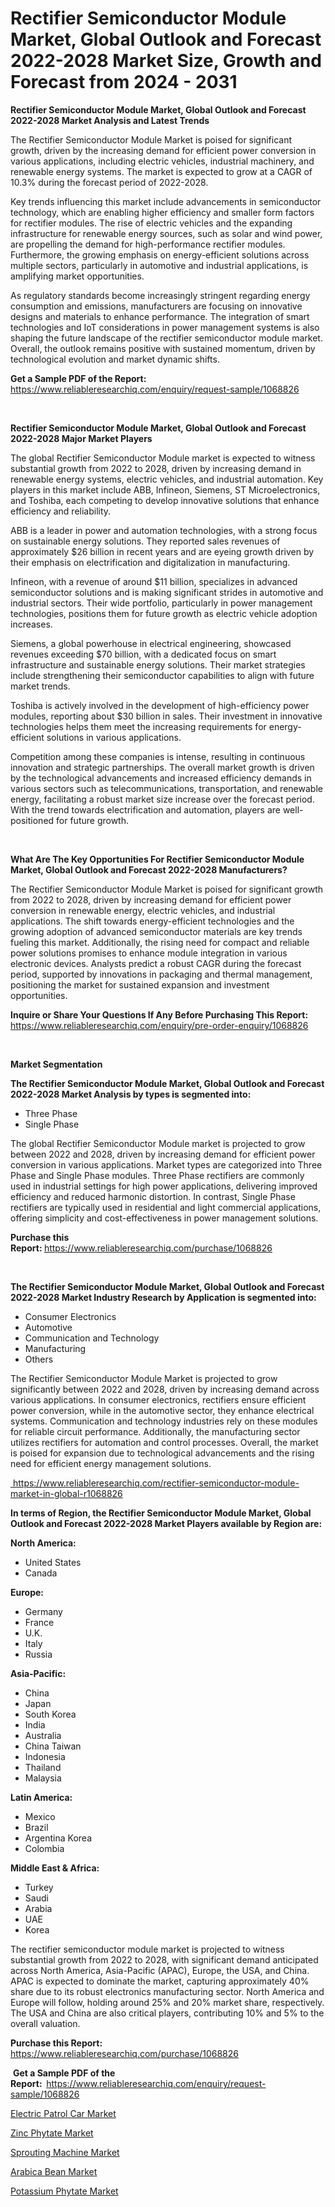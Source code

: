 <p><h1>Rectifier Semiconductor Module Market, Global Outlook and Forecast 2022-2028 Market Size, Growth and Forecast from 2024 - 2031</h1></p><p><strong>Rectifier Semiconductor Module Market, Global Outlook and Forecast 2022-2028 Market Analysis and Latest Trends</strong></p>
<p><p>The Rectifier Semiconductor Module Market is poised for significant growth, driven by the increasing demand for efficient power conversion in various applications, including electric vehicles, industrial machinery, and renewable energy systems. The market is expected to grow at a CAGR of 10.3% during the forecast period of 2022-2028. </p><p>Key trends influencing this market include advancements in semiconductor technology, which are enabling higher efficiency and smaller form factors for rectifier modules. The rise of electric vehicles and the expanding infrastructure for renewable energy sources, such as solar and wind power, are propelling the demand for high-performance rectifier modules. Furthermore, the growing emphasis on energy-efficient solutions across multiple sectors, particularly in automotive and industrial applications, is amplifying market opportunities.</p><p>As regulatory standards become increasingly stringent regarding energy consumption and emissions, manufacturers are focusing on innovative designs and materials to enhance performance. The integration of smart technologies and IoT considerations in power management systems is also shaping the future landscape of the rectifier semiconductor module market. Overall, the outlook remains positive with sustained momentum, driven by technological evolution and market dynamic shifts.</p></p>
<p><strong>Get a Sample PDF of the Report:&nbsp;</strong> <a href="https://www.reliableresearchiq.com/enquiry/request-sample/1068826">https://www.reliableresearchiq.com/enquiry/request-sample/1068826</a></p>
<p>&nbsp;</p>
<p><strong>Rectifier Semiconductor Module Market, Global Outlook and Forecast 2022-2028 Major Market Players</strong></p>
<p><p>The global Rectifier Semiconductor Module market is expected to witness substantial growth from 2022 to 2028, driven by increasing demand in renewable energy systems, electric vehicles, and industrial automation. Key players in this market include ABB, Infineon, Siemens, ST Microelectronics, and Toshiba, each competing to develop innovative solutions that enhance efficiency and reliability.</p><p>ABB is a leader in power and automation technologies, with a strong focus on sustainable energy solutions. They reported sales revenues of approximately $26 billion in recent years and are eyeing growth driven by their emphasis on electrification and digitalization in manufacturing.</p><p>Infineon, with a revenue of around $11 billion, specializes in advanced semiconductor solutions and is making significant strides in automotive and industrial sectors. Their wide portfolio, particularly in power management technologies, positions them for future growth as electric vehicle adoption increases.</p><p>Siemens, a global powerhouse in electrical engineering, showcased revenues exceeding $70 billion, with a dedicated focus on smart infrastructure and sustainable energy solutions. Their market strategies include strengthening their semiconductor capabilities to align with future market trends.</p><p>Toshiba is actively involved in the development of high-efficiency power modules, reporting about $30 billion in sales. Their investment in innovative technologies helps them meet the increasing requirements for energy-efficient solutions in various applications.</p><p>Competition among these companies is intense, resulting in continuous innovation and strategic partnerships. The overall market growth is driven by the technological advancements and increased efficiency demands in various sectors such as telecommunications, transportation, and renewable energy, facilitating a robust market size increase over the forecast period. With the trend towards electrification and automation, players are well-positioned for future growth.</p></p>
<p>&nbsp;</p>
<p><strong>What Are The Key Opportunities For Rectifier Semiconductor Module Market, Global Outlook and Forecast 2022-2028 Manufacturers?</strong></p>
<p><p>The Rectifier Semiconductor Module Market is poised for significant growth from 2022 to 2028, driven by increasing demand for efficient power conversion in renewable energy, electric vehicles, and industrial applications. The shift towards energy-efficient technologies and the growing adoption of advanced semiconductor materials are key trends fueling this market. Additionally, the rising need for compact and reliable power solutions promises to enhance module integration in various electronic devices. Analysts predict a robust CAGR during the forecast period, supported by innovations in packaging and thermal management, positioning the market for sustained expansion and investment opportunities.</p></p>
<p><strong>Inquire or Share Your Questions If Any Before Purchasing This Report:</strong> <a href="https://www.reliableresearchiq.com/enquiry/pre-order-enquiry/1068826">https://www.reliableresearchiq.com/enquiry/pre-order-enquiry/1068826</a></p>
<p>&nbsp;</p>
<p><strong>Market Segmentation</strong></p>
<p><strong>The Rectifier Semiconductor Module Market, Global Outlook and Forecast 2022-2028 Market Analysis by types is segmented into:</strong></p>
<p><ul><li>Three Phase</li><li>Single Phase</li></ul></p>
<p><p>The global Rectifier Semiconductor Module market is projected to grow between 2022 and 2028, driven by increasing demand for efficient power conversion in various applications. Market types are categorized into Three Phase and Single Phase modules. Three Phase rectifiers are commonly used in industrial settings for high power applications, delivering improved efficiency and reduced harmonic distortion. In contrast, Single Phase rectifiers are typically used in residential and light commercial applications, offering simplicity and cost-effectiveness in power management solutions.</p></p>
<p><strong>Purchase this Report:&nbsp;</strong><a href="https://www.reliableresearchiq.com/purchase/1068826">https://www.reliableresearchiq.com/purchase/1068826</a></p>
<p>&nbsp;</p>
<p><strong>The Rectifier Semiconductor Module Market, Global Outlook and Forecast 2022-2028 Market Industry Research by Application is segmented into:</strong></p>
<p><ul><li>Consumer Electronics</li><li>Automotive</li><li>Communication and Technology</li><li>Manufacturing</li><li>Others</li></ul></p>
<p><p>The Rectifier Semiconductor Module Market is projected to grow significantly between 2022 and 2028, driven by increasing demand across various applications. In consumer electronics, rectifiers ensure efficient power conversion, while in the automotive sector, they enhance electrical systems. Communication and technology industries rely on these modules for reliable circuit performance. Additionally, the manufacturing sector utilizes rectifiers for automation and control processes. Overall, the market is poised for expansion due to technological advancements and the rising need for efficient energy management solutions.</p></p>
<p><a href="https://www.reliableresearchiq.com/rectifier-semiconductor-module-market-in-global-r1068826">&nbsp;https://www.reliableresearchiq.com/rectifier-semiconductor-module-market-in-global-r1068826</a></p>
<p><strong>In terms of Region, the Rectifier Semiconductor Module Market, Global Outlook and Forecast 2022-2028 Market Players available by Region are:</strong></p>
<p>
    <p> <strong> North America: </strong>
        <ul>
            <li>United States</li>
            <li>Canada</li>
        </ul>
        </p> 
    <p> <strong> Europe: </strong>
        <ul>
            <li>Germany</li>
            <li>France</li>
            <li>U.K.</li>
            <li>Italy</li>
            <li>Russia</li>
        </ul>
        </p> 
    <p> <strong> Asia-Pacific: </strong>
        <ul>
            <li>China</li>
            <li>Japan</li>
            <li>South Korea</li>
            <li>India</li>
            <li>Australia</li>
            <li>China Taiwan</li>
            <li>Indonesia</li>
            <li>Thailand</li>
            <li>Malaysia</li>
        </ul>
        </p> 
    <p> <strong> Latin America: </strong>
        <ul>
            <li>Mexico</li>
            <li>Brazil</li>
            <li>Argentina Korea</li>
            <li>Colombia</li>
        </ul>
        </p> 
    <p> <strong> Middle East & Africa: </strong>
        <ul>
            <li>Turkey</li>
            <li>Saudi</li>
            <li>Arabia</li>
            <li>UAE</li>
            <li>Korea</li>
        </ul>
    </p>
    </p>
<p><p>The rectifier semiconductor module market is projected to witness substantial growth from 2022 to 2028, with significant demand anticipated across North America, Asia-Pacific (APAC), Europe, the USA, and China. APAC is expected to dominate the market, capturing approximately 40% share due to its robust electronics manufacturing sector. North America and Europe will follow, holding around 25% and 20% market share, respectively. The USA and China are also critical players, contributing 10% and 5% to the overall valuation.</p></p>
<p><strong>Purchase this Report: </strong><a href="https://www.reliableresearchiq.com/purchase/1068826">https://www.reliableresearchiq.com/purchase/1068826</a></p>
<p>&nbsp;<strong>Get a Sample PDF of the Report:&nbsp;&nbsp;</strong><a href="https://www.reliableresearchiq.com/enquiry/request-sample/1068826">https://www.reliableresearchiq.com/enquiry/request-sample/1068826</a></p>
<p><strong></strong></p>
<p><p><a href="https://www.linkedin.com/pulse/strategic-roadmap-success-global-electric-patrol-car-market-f71me?trackingId=0i88kdyhSQebfqpSwDpdSw%3D%3D">Electric Patrol Car Market</a></p><p><a href="https://issuu.com/reportprime-2/docs/zinc-phytate-market-size-2030.pptx_17c773e2f3a27f">Zinc Phytate Market</a></p><p><a href="https://medium.com/@rneiman5p/the-sprouting-machine-market-has-grown-significantly-as-a-result-of-several-important-causes-c40cf9aaa976">Sprouting Machine Market</a></p><p><a href="https://medium.com/@vullnetbogdani135/the-arabica-bean-market-insights-report-offers-an-in-depth-and-thorough-analysis-of-the-market-45f3328aef55">Arabica Bean Market</a></p><p><a href="https://issuu.com/reportprime-2/docs/potassium-phytate-market-size-2030._c4cb7c5f487ceb">Potassium Phytate Market</a></p></p>